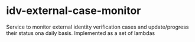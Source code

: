 # idv-external-case-monitor
Service to monitor external identity verification cases and update/progress their status ona daily basis. Implemented as a set of lambdas
